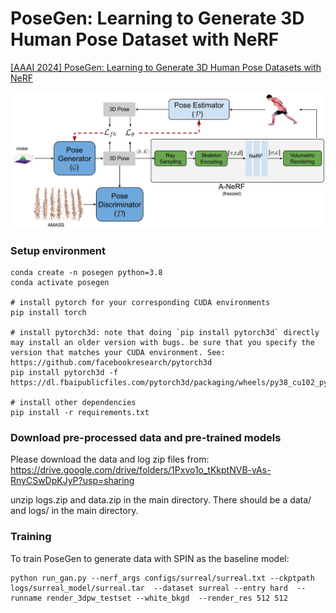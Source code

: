 # PoseGen: Learning to Generate 3D Human Pose Dataset with NeRF
[[AAAI 2024] PoseGen: Learning to Generate 3D Human Pose Datasets with NeRF](https://arxiv.org/pdf/2312.14915.pdf)

![Funny Cat](Figures/PoseGenFramework.jpg)




### Setup environment

```
conda create -n posegen python=3.8
conda activate posegen

# install pytorch for your corresponding CUDA environments
pip install torch

# install pytorch3d: note that doing `pip install pytorch3d` directly may install an older version with bugs. be sure that you specify the version that matches your CUDA environment. See: https://github.com/facebookresearch/pytorch3d
pip install pytorch3d -f https://dl.fbaipublicfiles.com/pytorch3d/packaging/wheels/py38_cu102_pyt190/download.html

# install other dependencies
pip install -r requirements.txt

```
### Download pre-processed data and pre-trained models
Please download the data and log zip files from: https://drive.google.com/drive/folders/1Pxvo1o_tKkptNVB-vAs-RnyCSwDpKJyP?usp=sharing 

unzip logs.zip and data.zip in the main directory. There should be a data/ and logs/ in the main directory.

### Training 
To train PoseGen to generate data with SPIN as the baseline model:

```
python run_gan.py --nerf_args configs/surreal/surreal.txt --ckptpath logs/surreal_model/surreal.tar  --dataset surreal --entry hard  --runname render_3dpw_testset --white_bkgd  --render_res 512 512

```
